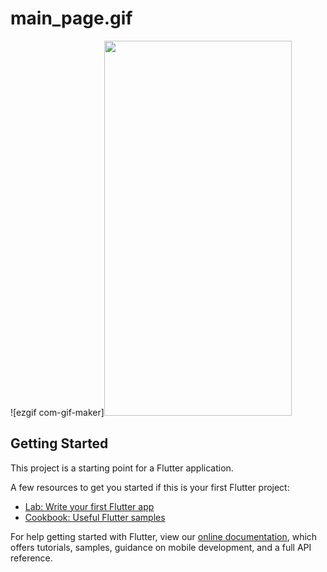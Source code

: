 # main_page.gif

![ezgif com-gif-maker]<img src = "https://user-images.githubusercontent.com/64016453/126323088-747de835-e4e9-41bb-8666-fcd0ed36e535.gif" width = "300" height="600">

## Getting Started

This project is a starting point for a Flutter application.

A few resources to get you started if this is your first Flutter project:

- [Lab: Write your first Flutter app](https://flutter.dev/docs/get-started/codelab)
- [Cookbook: Useful Flutter samples](https://flutter.dev/docs/cookbook)

For help getting started with Flutter, view our
[online documentation](https://flutter.dev/docs), which offers tutorials,
samples, guidance on mobile development, and a full API reference.

